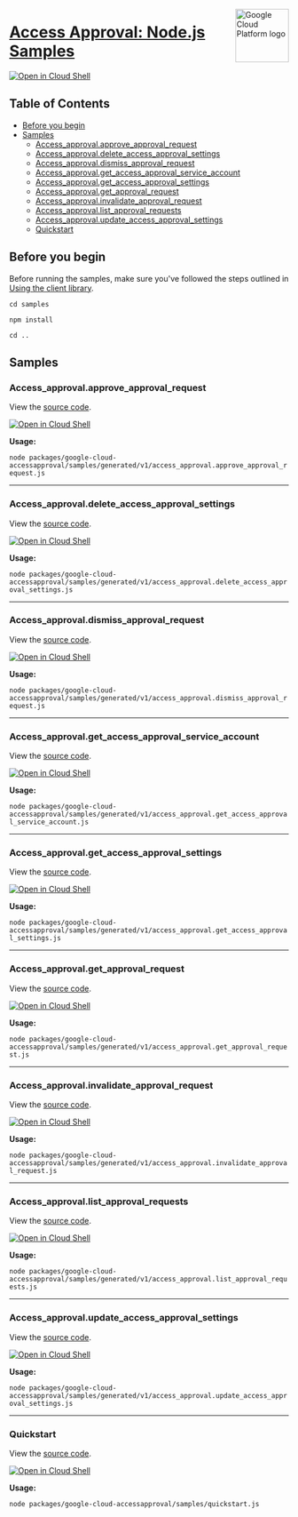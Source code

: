 [//]: # "This README.md file is auto-generated, all changes to this file will be lost."
[//]: # "To regenerate it, use `python -m synthtool`."
<img src="https://avatars2.githubusercontent.com/u/2810941?v=3&s=96" alt="Google Cloud Platform logo" title="Google Cloud Platform" align="right" height="96" width="96"/>

# [Access Approval: Node.js Samples](https://github.com/googleapis/google-cloud-node)

[![Open in Cloud Shell][shell_img]][shell_link]



## Table of Contents

* [Before you begin](#before-you-begin)
* [Samples](#samples)
  * [Access_approval.approve_approval_request](#access_approval.approve_approval_request)
  * [Access_approval.delete_access_approval_settings](#access_approval.delete_access_approval_settings)
  * [Access_approval.dismiss_approval_request](#access_approval.dismiss_approval_request)
  * [Access_approval.get_access_approval_service_account](#access_approval.get_access_approval_service_account)
  * [Access_approval.get_access_approval_settings](#access_approval.get_access_approval_settings)
  * [Access_approval.get_approval_request](#access_approval.get_approval_request)
  * [Access_approval.invalidate_approval_request](#access_approval.invalidate_approval_request)
  * [Access_approval.list_approval_requests](#access_approval.list_approval_requests)
  * [Access_approval.update_access_approval_settings](#access_approval.update_access_approval_settings)
  * [Quickstart](#quickstart)

## Before you begin

Before running the samples, make sure you've followed the steps outlined in
[Using the client library](https://github.com/googleapis/google-cloud-node#using-the-client-library).

`cd samples`

`npm install`

`cd ..`

## Samples



### Access_approval.approve_approval_request

View the [source code](https://github.com/googleapis/google-cloud-node/blob/master/packages/google-cloud-accessapproval/samples/generated/v1/access_approval.approve_approval_request.js).

[![Open in Cloud Shell][shell_img]](https://console.cloud.google.com/cloudshell/open?git_repo=https://github.com/googleapis/google-cloud-node&page=editor&open_in_editor=packages/google-cloud-accessapproval/samples/generated/v1/access_approval.approve_approval_request.js,samples/README.md)

__Usage:__


`node packages/google-cloud-accessapproval/samples/generated/v1/access_approval.approve_approval_request.js`


-----




### Access_approval.delete_access_approval_settings

View the [source code](https://github.com/googleapis/google-cloud-node/blob/master/packages/google-cloud-accessapproval/samples/generated/v1/access_approval.delete_access_approval_settings.js).

[![Open in Cloud Shell][shell_img]](https://console.cloud.google.com/cloudshell/open?git_repo=https://github.com/googleapis/google-cloud-node&page=editor&open_in_editor=packages/google-cloud-accessapproval/samples/generated/v1/access_approval.delete_access_approval_settings.js,samples/README.md)

__Usage:__


`node packages/google-cloud-accessapproval/samples/generated/v1/access_approval.delete_access_approval_settings.js`


-----




### Access_approval.dismiss_approval_request

View the [source code](https://github.com/googleapis/google-cloud-node/blob/master/packages/google-cloud-accessapproval/samples/generated/v1/access_approval.dismiss_approval_request.js).

[![Open in Cloud Shell][shell_img]](https://console.cloud.google.com/cloudshell/open?git_repo=https://github.com/googleapis/google-cloud-node&page=editor&open_in_editor=packages/google-cloud-accessapproval/samples/generated/v1/access_approval.dismiss_approval_request.js,samples/README.md)

__Usage:__


`node packages/google-cloud-accessapproval/samples/generated/v1/access_approval.dismiss_approval_request.js`


-----




### Access_approval.get_access_approval_service_account

View the [source code](https://github.com/googleapis/google-cloud-node/blob/master/packages/google-cloud-accessapproval/samples/generated/v1/access_approval.get_access_approval_service_account.js).

[![Open in Cloud Shell][shell_img]](https://console.cloud.google.com/cloudshell/open?git_repo=https://github.com/googleapis/google-cloud-node&page=editor&open_in_editor=packages/google-cloud-accessapproval/samples/generated/v1/access_approval.get_access_approval_service_account.js,samples/README.md)

__Usage:__


`node packages/google-cloud-accessapproval/samples/generated/v1/access_approval.get_access_approval_service_account.js`


-----




### Access_approval.get_access_approval_settings

View the [source code](https://github.com/googleapis/google-cloud-node/blob/master/packages/google-cloud-accessapproval/samples/generated/v1/access_approval.get_access_approval_settings.js).

[![Open in Cloud Shell][shell_img]](https://console.cloud.google.com/cloudshell/open?git_repo=https://github.com/googleapis/google-cloud-node&page=editor&open_in_editor=packages/google-cloud-accessapproval/samples/generated/v1/access_approval.get_access_approval_settings.js,samples/README.md)

__Usage:__


`node packages/google-cloud-accessapproval/samples/generated/v1/access_approval.get_access_approval_settings.js`


-----




### Access_approval.get_approval_request

View the [source code](https://github.com/googleapis/google-cloud-node/blob/master/packages/google-cloud-accessapproval/samples/generated/v1/access_approval.get_approval_request.js).

[![Open in Cloud Shell][shell_img]](https://console.cloud.google.com/cloudshell/open?git_repo=https://github.com/googleapis/google-cloud-node&page=editor&open_in_editor=packages/google-cloud-accessapproval/samples/generated/v1/access_approval.get_approval_request.js,samples/README.md)

__Usage:__


`node packages/google-cloud-accessapproval/samples/generated/v1/access_approval.get_approval_request.js`


-----




### Access_approval.invalidate_approval_request

View the [source code](https://github.com/googleapis/google-cloud-node/blob/master/packages/google-cloud-accessapproval/samples/generated/v1/access_approval.invalidate_approval_request.js).

[![Open in Cloud Shell][shell_img]](https://console.cloud.google.com/cloudshell/open?git_repo=https://github.com/googleapis/google-cloud-node&page=editor&open_in_editor=packages/google-cloud-accessapproval/samples/generated/v1/access_approval.invalidate_approval_request.js,samples/README.md)

__Usage:__


`node packages/google-cloud-accessapproval/samples/generated/v1/access_approval.invalidate_approval_request.js`


-----




### Access_approval.list_approval_requests

View the [source code](https://github.com/googleapis/google-cloud-node/blob/master/packages/google-cloud-accessapproval/samples/generated/v1/access_approval.list_approval_requests.js).

[![Open in Cloud Shell][shell_img]](https://console.cloud.google.com/cloudshell/open?git_repo=https://github.com/googleapis/google-cloud-node&page=editor&open_in_editor=packages/google-cloud-accessapproval/samples/generated/v1/access_approval.list_approval_requests.js,samples/README.md)

__Usage:__


`node packages/google-cloud-accessapproval/samples/generated/v1/access_approval.list_approval_requests.js`


-----




### Access_approval.update_access_approval_settings

View the [source code](https://github.com/googleapis/google-cloud-node/blob/master/packages/google-cloud-accessapproval/samples/generated/v1/access_approval.update_access_approval_settings.js).

[![Open in Cloud Shell][shell_img]](https://console.cloud.google.com/cloudshell/open?git_repo=https://github.com/googleapis/google-cloud-node&page=editor&open_in_editor=packages/google-cloud-accessapproval/samples/generated/v1/access_approval.update_access_approval_settings.js,samples/README.md)

__Usage:__


`node packages/google-cloud-accessapproval/samples/generated/v1/access_approval.update_access_approval_settings.js`


-----




### Quickstart

View the [source code](https://github.com/googleapis/google-cloud-node/blob/master/packages/google-cloud-accessapproval/samples/quickstart.js).

[![Open in Cloud Shell][shell_img]](https://console.cloud.google.com/cloudshell/open?git_repo=https://github.com/googleapis/google-cloud-node&page=editor&open_in_editor=packages/google-cloud-accessapproval/samples/quickstart.js,samples/README.md)

__Usage:__


`node packages/google-cloud-accessapproval/samples/quickstart.js`






[shell_img]: https://gstatic.com/cloudssh/images/open-btn.png
[shell_link]: https://console.cloud.google.com/cloudshell/open?git_repo=https://github.com/googleapis/google-cloud-node&page=editor&open_in_editor=samples/README.md
[product-docs]: https://cloud.google.com/cloud-provider-access-management/access-approval/docs
